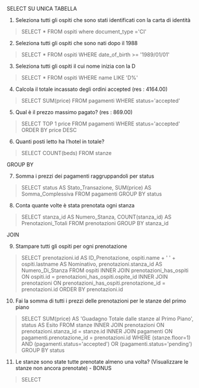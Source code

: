 SELECT SU UNICA TABELLA
1. Seleziona tutti gli ospiti che sono stati identificati con la carta di identità
>SELECT * FROM ospiti where document_type ='CI'
2. Seleziona tutti gli ospiti che sono nati dopo il 1988
> SELECT * FROM ospiti WHERE date_of_birth >= '1989/01/01'
3. Seleziona tutti gli ospiti il cui nome inizia con la D
> SELECT * FROM ospiti WHERE name LIKE 'D%'
4. Calcola il totale incassato degli ordini accepted (res : 4164.00)
> SELECT SUM(price)
FROM pagamenti
WHERE status='accepted'
5. Qual è il prezzo massimo pagato? (res : 869.00)
> SELECT TOP 1 price
FROM pagamenti
WHERE status='accepted'
ORDER BY price DESC
6. Quanti posti letto ha l’hotel in totale?
> SELECT COUNT(beds) FROM stanze

GROUP BY

7. Somma i prezzi dei pagamenti raggruppandoli per status
> SELECT status AS Stato_Transazione, SUM(price) AS Somma_Complessiva
FROM pagamenti
GROUP BY status

8. Conta quante volte è stata prenotata ogni stanza
> SELECT stanza_id AS Numero_Stanza, COUNT(stanza_id) AS Prenotazioni_Totali
FROM prenotazioni
GROUP BY stanza_id

JOIN

9. Stampare tutti gli ospiti per ogni prenotazione
> SELECT prenotazioni.id AS ID_Prenotazione, ospiti.name + ' ' + ospiti.lastname AS Nominativo, prenotazioni.stanza_id AS Numero_Di_Stanza
FROM ospiti 
INNER JOIN prenotazioni_has_ospiti ON ospiti.id = prenotazioni_has_ospiti.ospite_id
INNER JOIN prenotazioni ON prenotazioni_has_ospiti.prenotazione_id = prenotazioni.id
ORDER BY prenotazioni.id
10. Fai la somma di tutti i prezzi delle prenotazioni per le stanze del primo piano
> SELECT SUM(price) AS 'Guadagno Totale dalle stanze al Primo Piano', status AS Esito
FROM stanze 
INNER JOIN prenotazioni ON prenotazioni.stanza_id = stanze.id
INNER JOIN pagamenti ON pagamenti.prenotazione_id = prenotazioni.id
WHERE (stanze.floor=1) AND (pagamenti.status='accepted') OR (pagamenti.status='pending')
GROUP BY status
11. Le stanze sono state tutte prenotate almeno una volta? (Visualizzare le stanze
non ancora prenotate) - BONUS
> SELECT
